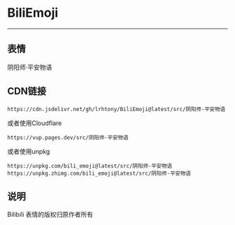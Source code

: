 # BiliEmoji
---
## 表情
阴阳师·平安物语
## CDN链接
```
https://cdn.jsdelivr.net/gh/lrhtony/BiliEmoji@latest/src/阴阳师·平安物语
```
或者使用Cloudflare
```
https://vup.pages.dev/src/阴阳师·平安物语
```
或者使用unpkg
```
https://unpkg.com/bili_emoji@latest/src/阴阳师·平安物语
https://unpkg.zhimg.com/bili_emoji@latest/src/阴阳师·平安物语
```
## 说明
Bilibili 表情的版权归原作者所有
